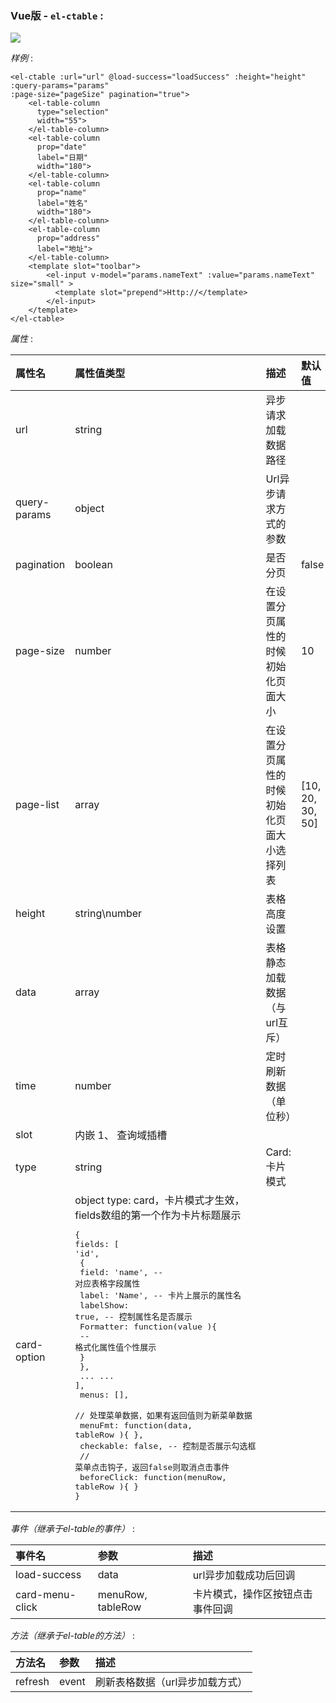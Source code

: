 ### Vue版 -  `el-ctable` :

<img src="./images/el-ctable.png"/>

*样例* :  

    <el-ctable :url="url" @load-success="loadSuccess" :height="height" :query-params="params"
    :page-size="pageSize" pagination="true">
        <el-table-column
          type="selection"
          width="55">
        </el-table-column>
        <el-table-column
          prop="date"
          label="日期"
          width="180">
        </el-table-column>
        <el-table-column
          prop="name"
          label="姓名"
          width="180">
        </el-table-column>
        <el-table-column
          prop="address"
          label="地址">
        </el-table-column>
        <template slot="toolbar">
            <el-input v-model="params.nameText" :value="params.nameText" size="small" >
              <template slot="prepend">Http://</template>
            </el-input>
        </template>
    </el-ctable>

*属性* :  

| 属性名         | 属性值类型      | 描述           | 默认值          |
| :------------- | :------------- | :------------- | :------------- |
| url	| string	| 异步请求加载数据路径| |
| query-params	| object	| Url异步请求方式的参数|
| pagination	| boolean	| 是否分页| 	false|
| page-size	| number	| 在设置分页属性的时候初始化页面大小	| 10 |
| page-list	| array	| 在设置分页属性的时候 初始化页面大小选择列表	| [10, 20, 30, 50]|
| height	| string\number	| 表格高度设置|
| data	| array	| 表格静态加载数据（与url互斥）| |
| time	| number	| 定时刷新数据（单位秒）| |
| slot	| 内嵌	1、<template slot=”toolbar”></template> 查询域插槽| |
| type	| string	| Card: 卡片模式| |
| card-option	| object	type: card，卡片模式才生效，fields数组的第一个作为卡片标题展示 <pre>{<br>fields: [<br>'id', <br> {<br>  field: 'name',  -- 对应表格字段属性<br>  label: 'Name',  -- 卡片上展示的属性名<br>  labelShow: true,  -- 控制属性名是否展示<br>  Formatter: function(value ){<br>  -- 格式化属性值个性展示<br>  }<br> },<br> ... ... <br>],<br> menus: [],<br> // 处理菜单数据，如果有返回值则为新菜单数据<br> menuFmt: function(data, tableRow ){ },  <br> checkable: false,  -- 控制是否展示勾选框<br> // 菜单点击钩子，返回false则取消点击事件<br> beforeClick: function(menuRow, tableRow ){ }  <br>}</pre>|  |

*事件（继承于el-table的事件）* :  

| 事件名     | 参数     | 描述     |
| :------------- | :------------- | :------------- |
| load-success	| data	| url异步加载成功后回调 |
| card-menu-click	| menuRow, tableRow	| 卡片模式，操作区按钮点击事件回调|

*方法（继承于el-table的方法）* :  

| 方法名     | 参数     | 描述     |
| :------------- | :------------- | :------------- |
| refresh	| event	| 刷新表格数据（url异步加载方式） |
